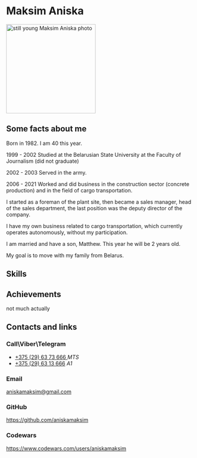 # Maksim Aniska
<img src = "https://avatars.githubusercontent.com/u/106627293?v=4" width = "240" height = "240" alt = "still young Maksim Aniska photo" />

## Some facts about me
Born in 1982. I am 40 this year.

1999 - 2002 Studied at the Belarusian State University at the Faculty of Journalism (did not graduate)

2002 - 2003 Served in the army.

2006 - 2021 Worked and did business in the construction sector (concrete production) and in the field of cargo transportation.

I started as a foreman of the plant site, then became a sales manager, head of the sales department, the last position was the deputy director of the company.

I have my own business related to cargo transportation, which currently operates autonomously, without my participation.

I am married and have a son, Matthew. This year he will be 2 years old.

My goal is to move with my family from Belarus.

## Skills


## Achievements
not much actually




## Contacts and links
### Call\Viber\Telegram
* <a href = "tel:+375296373666">+375 (29) 63 73 666 </a>*MTS* 
* <a href = "tel:+375296313666">+375 (29) 63 13 666</a> *A1*
### Email
aniskamaksim@gmail.com
### GitHub
https://github.com/aniskamaksim
### Codewars
https://www.codewars.com/users/aniskamaksim